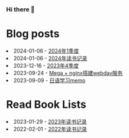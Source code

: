 ### Hi there 👋

<!--
**deletefromuser/deletefromuser** is a ✨ _special_ ✨ repository because its `README.md` (this file) appears on your GitHub profile.

Here are some ideas to get you started:

- 🔭 I’m currently working on ...
- 🌱 I’m currently learning ...
- 👯 I’m looking to collaborate on ...
- 🤔 I’m looking for help with ...
- 💬 Ask me about ...
- 📫 How to reach me: ...
- 😄 Pronouns: ...
- ⚡ Fun fact: ...
-->

# Blog posts
<!-- BLOG-POST-LIST:START -->
<li>2024-01-06 - <a href="https://deletefromuser.github.io/watch/2024010101/" rel="nofollow">2024年1季度</a></li><li>2024-01-06 - <a href="https://deletefromuser.github.io/read/2024010601/" rel="nofollow">2024年读书记录</a></li><li>2023-12-16 - <a href="https://deletefromuser.github.io/watch/2023100101/" rel="nofollow">2023年4季度</a></li><li>2023-09-24 - <a href="https://deletefromuser.github.io/tip/2023092401/" rel="nofollow">Mega + nginx搭建webdav服务</a></li><li>2023-09-09 - <a href="https://deletefromuser.github.io/jpns/2023090802/" rel="nofollow">日语学习memo</a></li>
<!-- BLOG-POST-LIST:END -->

# Read Book Lists
<!-- READ-BOOK-LIST:START -->
<li>2023-01-29 - <a href="https://deletefromuser.github.io/read/2023012901/" rel="nofollow">2023年读书记录</a></li><li>2022-02-01 - <a href="https://deletefromuser.github.io/read/2022030701/" rel="nofollow">2022年读书记录</a></li>
<!-- READ-BOOK-LIST:END -->

